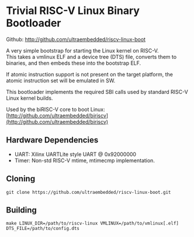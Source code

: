 # Trivial RISC-V Linux Binary Bootloader

Github: http://github.com/ultraembedded/riscv-linux-boot

A very simple bootstrap for starting the Linux kernel on RISC-V.  
This takes a vmlinux ELF and a device tree (DTS) file, converts them to binaries,
and then embeds these into the bootstrap ELF.

If atomic instruction support is not present on the target platform, the atomic instruction set will be emulated in SW.

This bootloader implements the required SBI calls used by standard RISC-V Linux kernel builds.

Used by the biRISC-V core to boot Linux: [http://github.com/ultraembedded/biriscv](http://github.com/ultraembedded/biriscv)

## Hardware Dependencies
* UART: Xilinx UARTLite style UART @ 0x92000000
* Timer: Non-std RISC-V mtime, mtimecmp implementation.

## Cloning
```
git clone https://github.com/ultraembedded/riscv-linux-boot.git
```

## Building
```
make LINUX_DIR=/path/to/riscv-linux VMLINUX=/path/to/vmlinux[.elf] DTS_FILE=/path/to/config.dts
```
